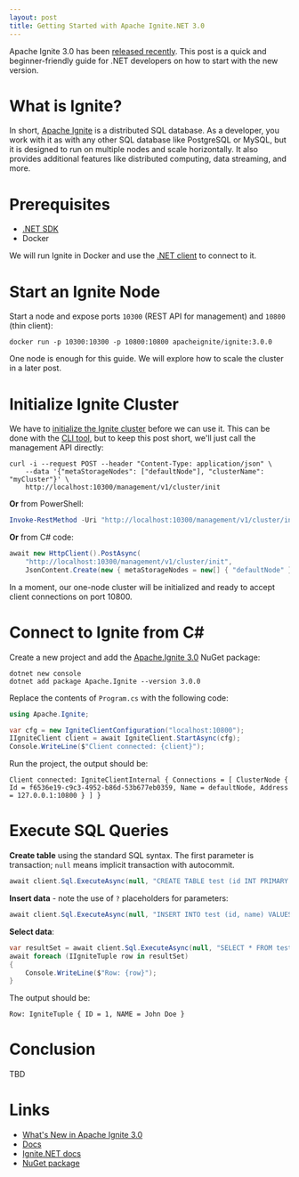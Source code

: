 ```yaml
---
layout: post
title: Getting Started with Apache Ignite.NET 3.0
---
```


Apache Ignite 3.0 has been [released recently](https://ignite.apache.org/blog/whats-new-in-apache-ignite-3-0.html). 
This post is a quick and beginner-friendly guide for .NET developers on how to start with the new version.

# What is Ignite?

In short, [Apache Ignite](https://ignite.apache.org/) is a distributed SQL database. 
As a developer, you work with it as with any other SQL database like PostgreSQL or MySQL, but it is designed to run on multiple nodes and scale horizontally. 
It also provides additional features like distributed computing, data streaming, and more.

# Prerequisites

* [.NET SDK](https://dotnet.microsoft.com/en-us/download/dotnet)
* Docker

We will run Ignite in Docker and use the [.NET client](https://ignite.apache.org/docs/ignite3/latest/developers-guide/clients/dotnet) to connect to it.

# Start an Ignite Node

Start a node and expose ports `10300` (REST API for management) and `10800` (thin client):

```shell
docker run -p 10300:10300 -p 10800:10800 apacheignite/ignite:3.0.0
```

One node is enough for this guide. We will explore how to scale the cluster in a later post.

# Initialize Ignite Cluster

We have to [initialize the Ignite cluster](https://ignite.apache.org/docs/ignite3/latest/administrators-guide/lifecycle#cluster-initialization) before we can use it.
This can be done with the [CLI tool](https://ignite.apache.org/docs/ignite3/latest/ignite-cli-tool), but to keep this post short, we'll just call the management API directly:

```shell
curl -i --request POST --header "Content-Type: application/json" \
    --data '{"metaStorageNodes": ["defaultNode"], "clusterName": "myCluster"}' \ 
    http://localhost:10300/management/v1/cluster/init
```

**Or** from PowerShell:

```powershell
Invoke-RestMethod -Uri "http://localhost:10300/management/v1/cluster/init" -Method Post -Headers @{"Content-Type"="application/json"} -Body '{"metaStorageNodes": ["defaultNode"], "clusterName": "myCluster"}'
```

**Or** from C# code:

```csharp
await new HttpClient().PostAsync(
    "http://localhost:10300/management/v1/cluster/init",
    JsonContent.Create(new { metaStorageNodes = new[] { "defaultNode" }, clusterName = "myCluster" }));
```

In a moment, our one-node cluster will be initialized and ready to accept client connections on port 10800.

# Connect to Ignite from C#

Create a new project and add the [Apache.Ignite 3.0](https://www.nuget.org/packages/Apache.Ignite/3.0.0) NuGet package:

```shell
dotnet new console
dotnet add package Apache.Ignite --version 3.0.0
```

Replace the contents of `Program.cs` with the following code:

```csharp
using Apache.Ignite;

var cfg = new IgniteClientConfiguration("localhost:10800");
IIgniteClient client = await IgniteClient.StartAsync(cfg);
Console.WriteLine($"Client connected: {client}");
```

Run the project, the output should be:

```
Client connected: IgniteClientInternal { Connections = [ ClusterNode { Id = f6536e19-c9c3-4952-b86d-53b677eb0359, Name = defaultNode, Address = 127.0.0.1:10800 } ] }
```

# Execute SQL Queries

**Create table** using the standard SQL syntax. The first parameter is transaction; `null` means implicit transaction with autocommit.

```csharp
await client.Sql.ExecuteAsync(null, "CREATE TABLE test (id INT PRIMARY KEY, name VARCHAR)");
```

**Insert data** - note the use of `?` placeholders for parameters:

```csharp
await client.Sql.ExecuteAsync(null, "INSERT INTO test (id, name) VALUES (?, ?)", 1, "John Doe");
```

**Select data**:

```csharp
var resultSet = await client.Sql.ExecuteAsync(null, "SELECT * FROM test");
await foreach (IIgniteTuple row in resultSet)
{
    Console.WriteLine($"Row: {row}");
}
```

The output should be:

```
Row: IgniteTuple { ID = 1, NAME = John Doe }
```


# Conclusion

TBD

# Links

* [What's New in Apache Ignite 3.0](https://ignite.apache.org/blog/whats-new-in-apache-ignite-3-0.html)
* [Docs](https://ignite.apache.org/docs/ignite3/latest/)
* [Ignite.NET docs](https://ignite.apache.org/docs/ignite3/latest/developers-guide/clients/dotnet)
* [NuGet package](https://www.nuget.org/packages/Apache.Ignite/3.0.0)
